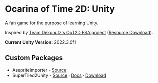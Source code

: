 # Ocarina of Time 2D: Unity
A fan game for the purpose of learning Unity.

Inspired by [Team Dekunutz's OoT2D FSA project](http://zfgc.com/forum/index.php?topic=30924) ([Resource Download](http://pyxosoft.com/downloads/oot2d_fsa.zip)).

**Current Unity Version:** 2022.3.0f1

## Custom Packages
- AsepriteImporter - [Source](https://github.com/talecrafter/AnimationImporter)
- SuperTiled2Unity - [Source](https://github.com/Seanba/SuperTiled2Unity) &middot; [Docs](https://supertiled2unity.readthedocs.io/en/latest/index.html) &middot; [Download](https://seanba.itch.io/supertiled2unity)

